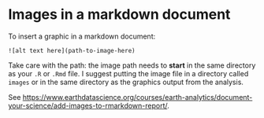 # Images in a markdown document
To insert a graphic in a markdown document:

```
![alt text here](path-to-image-here)
```

Take care with the path: the image path needs to **start** in the same directory as your `.R` or `.Rmd` file. I suggest putting the image file in a directory called `images` or in the same directory as the graphics output from the analysis.

See https://www.earthdatascience.org/courses/earth-analytics/document-your-science/add-images-to-rmarkdown-report/.

